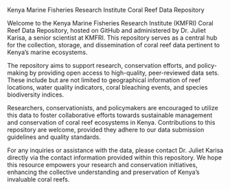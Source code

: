 Kenya Marine Fisheries Research Institute Coral Reef Data Repository

Welcome to the Kenya Marine Fisheries Research Institute (KMFRI) Coral Reef Data Repository, hosted on GitHub and administered by Dr. Juliet Karisa, a senior scientist at KMFRI. This repository serves as a central hub for the collection, storage, and dissemination of coral reef data pertinent to Kenya’s marine ecosystems.

The repository aims to support research, conservation efforts, and policy-making by providing open access to high-quality, peer-reviewed data sets. These include but are not limited to geographical information of reef locations, water quality indicators, coral bleaching events, and species biodiversity indices.

Researchers, conservationists, and policymakers are encouraged to utilize this data to foster collaborative efforts towards sustainable management and conservation of coral reef ecosystems in Kenya. Contributions to this repository are welcome, provided they adhere to our data submission guidelines and quality standards.

For any inquiries or assistance with the data, please contact Dr. Juliet Karisa directly via the contact information provided within this repository. We hope this resource empowers your research and conservation initiatives, enhancing the collective understanding and preservation of Kenya’s invaluable coral reefs.
